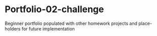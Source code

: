 # Portfolio-02-challenge
Beginner portfolio populated with other homework projects and place-holders for future implementation

